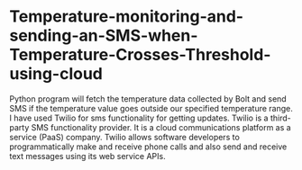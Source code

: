 # Temperature-monitoring-and-sending-an-SMS-when-Temperature-Crosses-Threshold-using-cloud

Python program will fetch the temperature data collected by Bolt and send SMS if the temperature value goes outside our specified temperature range.
I have used Twilio for sms functionality for getting updates.
Twilio is a third-party SMS functionality provider. It is a cloud communications platform as a service (PaaS) company. Twilio allows software developers to programmatically make and receive phone calls and also send and receive text messages using its web service APIs.
